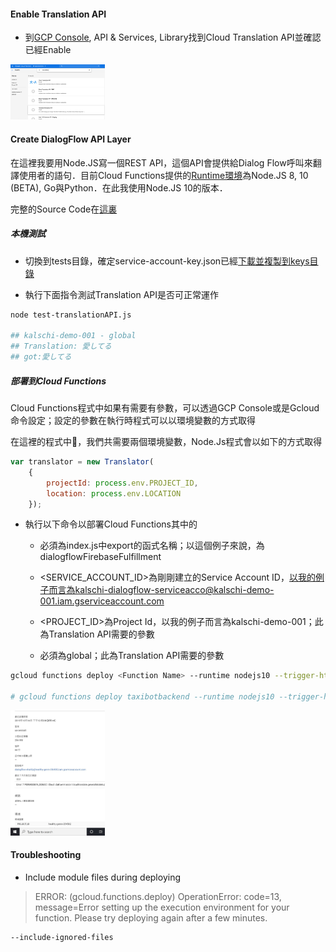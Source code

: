 ####    Enable Translation API

-   到[GCP Console](https://console.cloud.google.com), API & Services, Library找到Cloud Translation API並確認已經Enable

<img src="./img/enable-translation-api.png"  style="width:30%;height:30%"/>

####    Create DialogFlow API Layer

在這裡我要用Node.JS寫一個REST API，這個API會提供給Dialog Flow呼叫來翻譯使用者的語句．目前Cloud Functions提供的[Runtime環境](https://cloud.google.com/functions/docs/concepts/exec)為Node.JS 8, 10 (BETA), Go與Python．在此我使用Node.JS 10的版本．

完整的Source Code在[這裏](../index.js)

##### 本機測試

-   切換到tests目錄，確定service-account-key.json已經[下載並複製到keys目錄](./env-setup.md#create-service-account)

-   執行下面指令測試Translation API是否可正常運作

```bash
node test-translationAPI.js

## kalschi-demo-001 - global
## Translation: 愛してる
## got:愛してる
```

##### 部署到Cloud Functions

Cloud Functions程式中如果有需要有參數，可以透過GCP Console或是Gcloud命令設定；設定的參數在執行時程式可以以環境變數的方式取得

在這裡的程式中，我們共需要兩個環境變數，Node.Js程式會以如下的方式取得

```javascript
var translator = new Translator(
    {
        projectId: process.env.PROJECT_ID, 
        location: process.env.LOCATION
    });
```

-   執行以下命令以部署Cloud Functions其中的

    -   <Function Name>必須為index.js中export的函式名稱；以這個例子來說，為dialogflowFirebaseFulfillment

    -   <SERVICE_ACCOUNT_ID>為剛剛建立的Service Account ID，以我的例子而言為kalschi-dialogflow-serviceacco@kalschi-demo-001.iam.gserviceaccount.com
    
    -   <PROJECT_ID>為Project Id，以我的例子而言為kalschi-demo-001；此為Translation API需要的參數

    -   <LOCATION>必須為global；此為Translation API需要的參數

    
```bash
gcloud functions deploy <Function Name> --runtime nodejs10 --trigger-http --service-account <SERVICE_ACCOUNT_ID> --set-env-vars PROJECT_ID=<PROJECT_ID>,LOCATION=global

# gcloud functions deploy taxibotbackend --runtime nodejs10 --trigger-http --service-account kalschi-dialogflow-serviceacco@kalschi-demo-001.iam.gserviceaccount.com --set-env-vars PROJECT_ID=kalschi-demo-001,LOCATION=global
```
<img src="doc/img/cf-service-account-config.jpg"  style="width:30%;height:30%"/>


#### Troubleshooting

-   Include module files during deploying

>ERROR: (gcloud.functions.deploy) OperationError: code=13, message=Error setting up the execution environment for your function. Please try deploying again after a few minutes.

```bash
--include-ignored-files
```